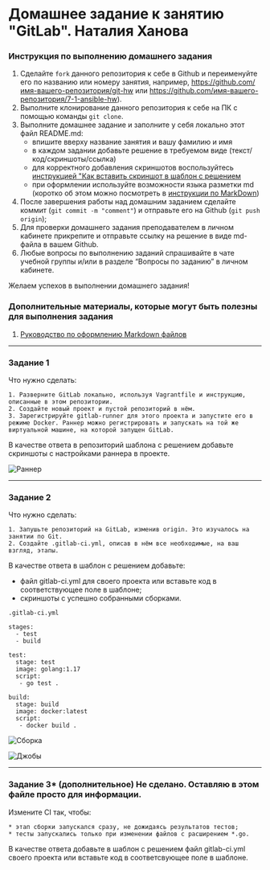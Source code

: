 # Домашнее задание к занятию "GitLab". Наталия Ханова


### Инструкция по выполнению домашнего задания

   1. Сделайте `fork` данного репозитория к себе в Github и переименуйте его по названию или номеру занятия, например, https://github.com/имя-вашего-репозитория/git-hw или  https://github.com/имя-вашего-репозитория/7-1-ansible-hw).
   2. Выполните клонирование данного репозитория к себе на ПК с помощью команды `git clone`.
   3. Выполните домашнее задание и заполните у себя локально этот файл README.md:
      - впишите вверху название занятия и вашу фамилию и имя
      - в каждом задании добавьте решение в требуемом виде (текст/код/скриншоты/ссылка)
      - для корректного добавления скриншотов воспользуйтесь [инструкцией "Как вставить скриншот в шаблон с решением](https://github.com/netology-code/sys-pattern-homework/blob/main/screen-instruction.md)
      - при оформлении используйте возможности языка разметки md (коротко об этом можно посмотреть в [инструкции  по MarkDown](https://github.com/netology-code/sys-pattern-homework/blob/main/md-instruction.md))
   4. После завершения работы над домашним заданием сделайте коммит (`git commit -m "comment"`) и отправьте его на Github (`git push origin`);
   5. Для проверки домашнего задания преподавателем в личном кабинете прикрепите и отправьте ссылку на решение в виде md-файла в вашем Github.
   6. Любые вопросы по выполнению заданий спрашивайте в чате учебной группы и/или в разделе “Вопросы по заданию” в личном кабинете.
   
Желаем успехов в выполнении домашнего задания!
   
### Дополнительные материалы, которые могут быть полезны для выполнения задания

1. [Руководство по оформлению Markdown файлов](https://gist.github.com/Jekins/2bf2d0638163f1294637#Code)

---

### Задание 1

Что нужно сделать:

    1. Разверните GitLab локально, используя Vagrantfile и инструкцию, описанные в этом репозитории. 
    2. Создайте новый проект и пустой репозиторий в нём.
    3. Зарегистрируйте gitlab-runner для этого проекта и запустите его в режиме Docker. Раннер можно регистрировать и запускать на той же виртуальной машине, на которой запущен GitLab. 

В качестве ответа в репозиторий шаблона с решением добавьте скриншоты с настройками раннера в проекте.

![Раннер](https://data0.gallery.ru/albums/gallery/435409-adbb7-132523761-m750x740-u3a152.jpg)

---

### Задание 2

Что нужно сделать:

    1. Запушьте репозиторий на GitLab, изменив origin. Это изучалось на занятии по Git. 
    2. Создайте .gitlab-ci.yml, описав в нём все необходимые, на ваш взгляд, этапы.

В качестве ответа в шаблон с решением добавьте:

   * файл gitlab-ci.yml для своего проекта или вставьте код в соответствующее поле в шаблоне;
   * скриншоты с успешно собранными сборками.

```
.gitlab-ci.yml

stages:
  - test
  - build

test:
  stage: test
  image: golang:1.17
  script: 
   - go test .

build:
  stage: build
  image: docker:latest
  script:
   - docker build .
```

![Сборка](https://data0.gallery.ru/albums/gallery/435409-7861d-132523798-m750x740-u92724.jpg)

![Джобы](https://data0.gallery.ru/albums/gallery/435409-6dfe1-132523951-m750x740-ua9905.jpg)

---

### Задание 3* (дополнительное) Не сделано. Оставляю в этом файле просто для информации. 

Измените CI так, чтобы:

    * этап сборки запускался сразу, не дожидаясь результатов тестов;
    * тесты запускались только при изменении файлов с расширением *.go.

В качестве ответа добавьте в шаблон с решением файл gitlab-ci.yml своего проекта или вставьте код в соответсвующее поле в шаблоне.
